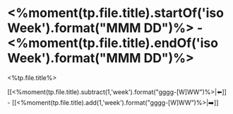 # <%moment(tp.file.title).startOf('isoWeek').format("MMM DD")%> - <%moment(tp.file.title).endOf('isoWeek').format("MMM DD")%>

<%tp.file.title%>

[[<%moment(tp.file.title).subtract(1,'week').format("gggg-[W]WW")%>|⬅️]] - [[<%moment(tp.file.title).add(1,'week').format("gggg-[W]WW")%>|➡️️]]